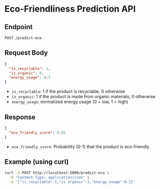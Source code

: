 # Eco-Friendliness Prediction API

## Endpoint

`POST /predict-eco`

## Request Body

```json
{
  "is_recyclable": 1,
  "is_organic": 0,
  "energy_usage": 0.3
}
```

- `is_recyclable`: 1 if the product is recyclable, 0 otherwise
- `is_organic`: 1 if the product is made from organic materials, 0 otherwise
- `energy_usage`: normalized energy usage (0 = low, 1 = high)

## Response

```json
{
  "eco_friendly_score": 0.82
}
```

- `eco_friendly_score`: Probability (0-1) that the product is eco-friendly

## Example (using curl)

```sh
curl -X POST http://localhost:5000/predict-eco \
  -H "Content-Type: application/json" \
  -d '{"is_recyclable":1,"is_organic":1,"energy_usage":0.2}'
```
